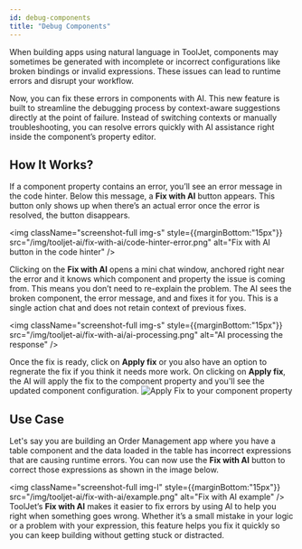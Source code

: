 ```yaml
---
id: debug-components
title: "Debug Components"
---
```


When building apps using natural language in ToolJet, components may sometimes be generated with incomplete or incorrect configurations like broken bindings or invalid expressions. These issues can lead to runtime errors and disrupt your workflow. 

Now, you can fix these errors in components with AI. This new feature is built to streamline the debugging process by context-aware suggestions directly at the point of failure. Instead of switching contexts or manually troubleshooting, you can resolve errors quickly with AI assistance right inside the component’s property editor.


## How It Works?

If a component property contains an error, you’ll see an error message in the code hinter. Below this message, a **Fix with AI**  button appears. This button only shows up when there’s an actual error once the error is resolved, the button disappears.

<img className="screenshot-full img-s" style={{marginBottom:"15px"}}  src="/img/tooljet-ai/fix-with-ai/code-hinter-error.png" alt="Fix with AI button in the code hinter" />

Clicking on the **Fix with AI** opens a mini chat window, anchored right near the error and it knows which component and property the issue is coming from. This means you don’t need to re-explain the problem. The AI sees the broken component, the error message, and and fixes it for you. This is a single action chat and does not retain context of previous fixes.

<img className="screenshot-full img-s" style={{marginBottom:"15px"}}  src="/img/tooljet-ai/fix-with-ai/ai-processing.png" alt="AI processing the response" />

Once the fix is ready, click on **Apply fix** or you also have an option to regnerate the fix if you think it needs more work. On clicking on **Apply fix**, the AI will apply the fix to the component property and you'll see the updated component configuration. 
<img className="screenshot-full img-s" src="/img/tooljet-ai/fix-with-ai/apply-fix.png" alt="Apply Fix to your component property" />


## Use Case 
Let's say you are building an Order Management app where you have a table component and the data loaded in the table has incorrect expressions that are causing runtime errors. You can now use the **Fix with AI** button to correct those expressions as shown in the image below.

<img className="screenshot-full img-l" style={{marginBottom:"15px"}}  src="/img/tooljet-ai/fix-with-ai/example.png" alt="Fix with AI example" />
ToolJet’s **Fix with AI** makes it easier to fix errors by using AI to help you right when something goes wrong. Whether it’s a small mistake in your logic or a problem with your expression, this feature helps you fix it quickly so you can keep building without getting stuck or distracted.
